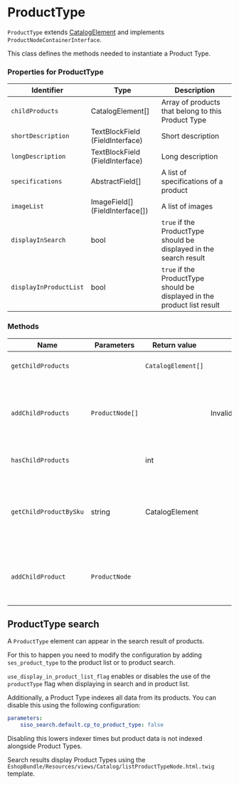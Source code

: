 # ProductType

`ProductType` extends [CatalogElement](catalog_element.md) and implements `ProductNodeContainerInterface`.

This class defines the methods needed to instantiate a Product Type.

### Properties for ProductType

|Identifier|Type|Description|
|--- |--- |--- |
|`childProducts`|CatalogElement[]|Array of products that belong to this Product Type|
|`shortDescription`|TextBlockField (FieldInterface)|Short description|
|`longDescription`|TextBlockField (FieldInterface)|Long description|
|`specifications`|AbstractField[]|A list of specifications of a product|
|`imageList`|ImageField[] (FieldInterface[])|A list of images|
|`displayInSearch`|bool|`true` if the ProductType should be displayed in the search result|
|`displayInProductList`|bool|`true` if the ProductType should be displayed in the product list result|

### Methods

|Name|Parameters|Return value|Throws|Description|
|--- |--- |--- |--- |--- |
|`getChildProducts`||`CatalogElement[]`||Returns all child products|
|`addChildProducts`|`ProductNode[]`||InvalidArgumentException|Adds the products passed as argument to the list of child products|
|`hasChildProducts`||int||Returns the number of children|
|`getChildProductBySku`|string|CatalogElement||Returns the child product that has the SKU passed as an argument|
|`addChildProduct`|`ProductNode`|||Adds a single product to the list of child products|

## ProductType search

A `ProductType` element can appear in the search result of products.

For this to happen you need to modify the configuration by adding `ses_product_type` to the product list or to product search.

`use_display_in_product_list_flag` enables or disables the use of the `productType` flag when displaying in search and in product list.

Additionally, a Product Type indexes all data from its products.
You can disable this using the following configuration:

``` yaml
parameters:
    siso_search.default.cp_to_product_type: false
```

Disabling this lowers indexer times but product data is not indexed alongside Product Types.

Search results display Product Types using the `EshopBundle/Resources/views/Catalog/listProductTypeNode.html.twig` template.
